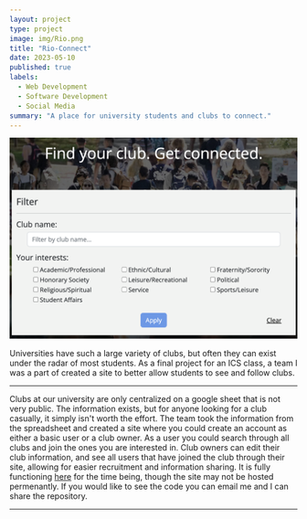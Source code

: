 ```yaml
---
layout: project
type: project
image: img/Rio.png
title: "Rio-Connect"
date: 2023-05-10
published: true
labels:
  - Web Development
  - Software Development
  - Social Media
summary: "A place for university students and clubs to connect."
---
```


<img class="img-fluid" src="../img/Clubs.png">

Universities have such a large variety of clubs, but often they can exist under the radar of most students. As a final project for an ICS class, a team I was a part of created a site to better allow students to see and follow clubs.

<hr>

Clubs at our university are only centralized on a google sheet that is not very public. The information exists, but for anyone looking for a club casually, it simply isn't worth the effort. The team took the information from the spreadsheet and created a site where you could create an account as either a basic user or a club owner. As a user you could search through all clubs and join the ones you are interested in. Club owners can edit their club information, and see all users that have joined the club through their site, allowing for easier recruitment and information sharing. It is fully functioning [here](https://rio-connect.com) for the time being, though the site may not be hosted permenantly. If you would like to see the code you can email me and I can share the repository.

<hr>

